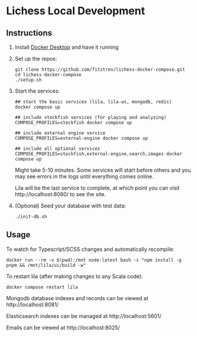 # Lichess Local Development

## Instructions

1. Install [Docker Desktop](https://www.docker.com/products/docker-desktop/) and have it running

1. Set up the repos:

    ```
    git clone https://github.com/fitztrev/lichess-docker-compose.git
    cd lichess-docker-compose
    ./setup.sh
    ```

1. Start the services:

    ```
    ## start the basic services (lila, lila-ws, mongodb, redis)
    docker compose up

    ## include stockfish services (for playing and analyzing)
    COMPOSE_PROFILES=stockfish docker compose up

    ## include external engine service
    COMPOSE_PROFILES=external-engine docker compose up

    ## include all optional services
    COMPOSE_PROFILES=stockfish,external-engine,search,images docker compose up
    ```

    Might take 5-10 minutes. Some services will start before others and you may see errors in the logs until everything comes online.

    Lila will be the last service to complete, at which point you can visit http://localhost:8080/ to see the site.

1. (Optional) Seed your database with test data:

    ```
    ./init-db.sh
    ```

## Usage

To watch for Typescript/SCSS changes and automatically recompile:

```
docker run --rm -v $(pwd):/mnt node:latest bash -c "npm install -g pnpm && /mnt/lila/ui/build -w"
```

To restart lila (after making changes to any Scala code):

```
docker compose restart lila
```

Mongodb database indexes and records can be viewed at http://localhost:8081/

Elasticsearch indexes can be managed at http://localhost:5601/

Emails can be viewed at http://localhost:8025/
